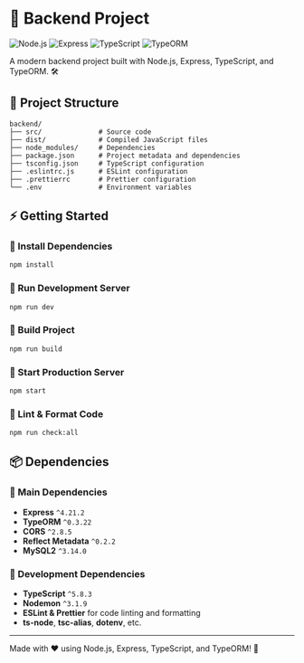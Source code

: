 # 🚀 Backend Project 

![Node.js](https://img.shields.io/badge/Node.js-20.x-green?style=flat&logo=node.js) ![Express](https://img.shields.io/badge/Express-4.21.2-black?style=flat&logo=express) ![TypeScript](https://img.shields.io/badge/TypeScript-5.8.2-blue?style=flat&logo=typescript) ![TypeORM](https://img.shields.io/badge/TypeORM-0.3.22-blue?style=flat&logo=typeorm)

A modern backend project built with Node.js, Express, TypeScript, and TypeORM. 🛠️

## 📂 Project Structure

```
backend/
├── src/              # Source code
├── dist/             # Compiled JavaScript files
├── node_modules/     # Dependencies
├── package.json      # Project metadata and dependencies
├── tsconfig.json     # TypeScript configuration
├── .eslintrc.js      # ESLint configuration
├── .prettierrc       # Prettier configuration
└── .env              # Environment variables
```

## ⚡ Getting Started

### 🔧 Install Dependencies

```sh
npm install
```

### 🏃 Run Development Server

```sh
npm run dev
```

### 🔨 Build Project

```sh
npm run build
```

### 🚀 Start Production Server

```sh
npm start
```

### 🧹 Lint & Format Code

```sh
npm run check:all
```

## 📦 Dependencies

### 🔹 Main Dependencies

- **Express** `^4.21.2`
- **TypeORM** `^0.3.22`
- **CORS** `^2.8.5`
- **Reflect Metadata** `^0.2.2`
- **MySQL2** `^3.14.0`

### 🔹 Development Dependencies

- **TypeScript** `^5.8.3`
- **Nodemon** `^3.1.9`
- **ESLint & Prettier** for code linting and formatting
- **ts-node**, **tsc-alias**, **dotenv**, etc.

---

Made with ❤️ using Node.js, Express, TypeScript, and TypeORM! 🚀
